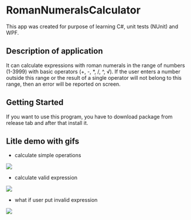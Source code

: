 # RomanNumeralsCalculator
This app was created for purpose of learning C#, unit tests (NUnit) and WPF. 

## Description of application
It can calculate expressions with roman numerals in the range of numbers (1-3999) with basic operators (+, -, *, /, ^, √). 
If the user enters a number outside this range or the result of a single operator will not belong to this range, then an error will be reported on screen.

## Getting Started
If you want to use this program, you have to download package from release tab and after that install it.

## Litle demo with gifs
- calculate simple operations
<img src="https://i.imgur.com/qPEjeNe.gif">

- calculate valid expression
<img src="https://i.imgur.com/yX66LVx.gif">

- what if user put invalid expression
<img src="https://i.imgur.com/9gL8Bzl.gif">
